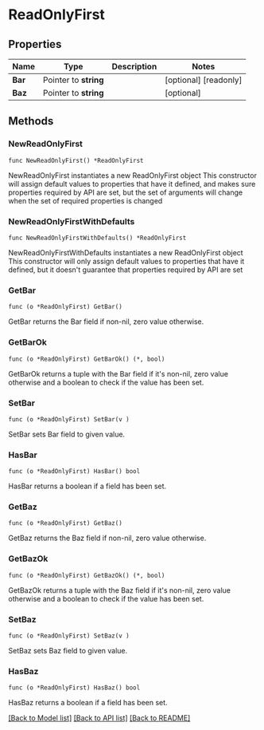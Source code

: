 # ReadOnlyFirst

## Properties

Name | Type | Description | Notes
------------ | ------------- | ------------- | -------------
**Bar** | Pointer to **string** |  | [optional] [readonly] 
**Baz** | Pointer to **string** |  | [optional] 

## Methods

### NewReadOnlyFirst

`func NewReadOnlyFirst() *ReadOnlyFirst`

NewReadOnlyFirst instantiates a new ReadOnlyFirst object
This constructor will assign default values to properties that have it defined,
and makes sure properties required by API are set, but the set of arguments
will change when the set of required properties is changed

### NewReadOnlyFirstWithDefaults

`func NewReadOnlyFirstWithDefaults() *ReadOnlyFirst`

NewReadOnlyFirstWithDefaults instantiates a new ReadOnlyFirst object
This constructor will only assign default values to properties that have it defined,
but it doesn't guarantee that properties required by API are set

### GetBar

`func (o *ReadOnlyFirst) GetBar() `

GetBar returns the Bar field if non-nil, zero value otherwise.

### GetBarOk

`func (o *ReadOnlyFirst) GetBarOk() (*, bool)`

GetBarOk returns a tuple with the Bar field if it's non-nil, zero value otherwise
and a boolean to check if the value has been set.

### SetBar

`func (o *ReadOnlyFirst) SetBar(v )`

SetBar sets Bar field to given value.

### HasBar

`func (o *ReadOnlyFirst) HasBar() bool`

HasBar returns a boolean if a field has been set.

### GetBaz

`func (o *ReadOnlyFirst) GetBaz() `

GetBaz returns the Baz field if non-nil, zero value otherwise.

### GetBazOk

`func (o *ReadOnlyFirst) GetBazOk() (*, bool)`

GetBazOk returns a tuple with the Baz field if it's non-nil, zero value otherwise
and a boolean to check if the value has been set.

### SetBaz

`func (o *ReadOnlyFirst) SetBaz(v )`

SetBaz sets Baz field to given value.

### HasBaz

`func (o *ReadOnlyFirst) HasBaz() bool`

HasBaz returns a boolean if a field has been set.


[[Back to Model list]](../README.md#documentation-for-models) [[Back to API list]](../README.md#documentation-for-api-endpoints) [[Back to README]](../README.md)



